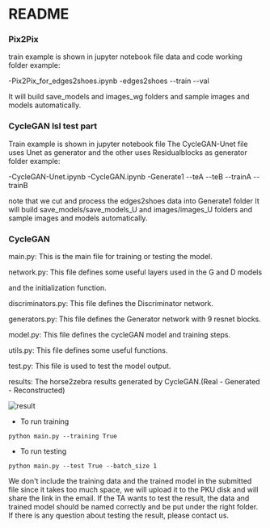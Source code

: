 # README

### Pix2Pix

train example is shown in jupyter notebook file
data and code working folder example:

-Pix2Pix_for_edges2shoes.ipynb
-edges2shoes
--train
--val

It will build save_models and images_wg folders and sample images and models automatically.

### CycleGAN lsl test part

Train example is shown in jupyter notebook file
The CycleGAN-Unet file uses Unet as generator and the other uses Residualblocks as generator 
folder example:

-CycleGAN-Unet.ipynb
-CycleGAN.ipynb
-Generate1
--teA
--teB
--trainA
--trainB

note that we cut and process the edges2shoes data into Generate1 folder
It will build save_models/save_models_U and images/images_U folders and sample images and models automatically.

### CycleGAN

main.py:  This is the main file for training or testing the model.

network.py:  This file defines some useful layers used in the G and D models

and the initialization function.

discriminators.py:  This file defines the Discriminator network.

generators.py:  This file defines the Generator network with 9 resnet blocks.

model.py:  This file defines the cycleGAN model and training steps.

utils.py:  This file defines some useful functions.

test.py:  This file is used to test the model output.

results:  The horse2zebra results generated by CycleGAN.(Real - Generated - Reconstructed)

![result](C:\Users\徐锦成\Desktop\result.jpg)

- To run training

```
python main.py --training True
```

- To run testing

```
python main.py --test True --batch_size 1
```

We don't include the training data and the trained model in the submitted file since it takes too much space, we will upload it to the PKU disk and will share the link in the email. If the TA wants to test the result, the data and trained model should be named correctly and be put under the right folder. If there is any question about testing the result, please contact us.

